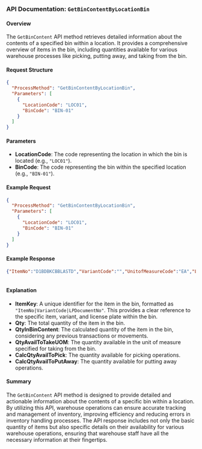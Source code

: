 ### API Documentation: `GetBinContentByLocationBin`

#### Overview
The `GetBinContent` API method retrieves detailed information about the contents of a specified bin within a location. It provides a comprehensive overview of items in the bin, including quantities available for various warehouse processes like picking, putting away, and taking from the bin.

#### Request Structure
```json
{
  "ProcessMethod": "GetBinContentByLocationBin",
  "Parameters": [
    {
      "LocationCode": "LOC01",
      "BinCode": "BIN-01"
    }
  ]
}
```

#### Parameters
- **LocationCode**: The code representing the location in which the bin is located (e.g., `"LOC01"`).
- **BinCode**: The code representing the bin within the specified location (e.g., `"BIN-01"`).

#### Example Request
```json
{
  "ProcessMethod": "GetBinContentByLocationBin",
  "Parameters": [
    {
      "LocationCode": "LOC01",
      "BinCode": "BIN-01"
    }
  ]
}
```

#### Example Response
```json
{"ItemNo":"D1BDBKCBBLASTD","VariantCode":"","UnitofMeasureCode":"EA","LocationCode":"MAIN","BinCode":"1001","TotalQtyAvailToTakeUOM":42.0,"TotalQtyAvailToPick":42.0,"TotalQtyAvailToPutAway":-42.0,"TotalQtyInBinContent":42.0,"TotalQty":42.0,"TotalQtyInLP":45.0,"Details":[{"LP":"LP-00042","Qty":"10"},{"LP":"LP-00043","Qty":"10"},{"LP":"LP-00057","Qty":"2"},{"LP":"LP-00058","Qty":"2"},{"LP":"LP-00059","Qty":"2"},{"LP":"LP-00060","Qty":"9"},{"LP":"LP-00082","Qty":"2"},{"LP":"LP-00083","Qty":"8"}],"Duration":"326 milliseconds"}



```

#### Explanation
- **ItemKey**: A unique identifier for the item in the bin, formatted as `"ItemNo|VariantCode|LPDocumentNo"`. This provides a clear reference to the specific item, variant, and license plate within the bin.
- **Qty**: The total quantity of the item in the bin.
- **QtyInBinContent**: The calculated quantity of the item in the bin, considering any previous transactions or movements.
- **QtyAvailToTakeUOM**: The quantity available in the unit of measure specified for taking from the bin.
- **CalcQtyAvailToPick**: The quantity available for picking operations.
- **CalcQtyAvailToPutAway**: The quantity available for putting away operations.

#### Summary
The `GetBinContent` API method is designed to provide detailed and actionable information about the contents of a specific bin within a location. By utilizing this API, warehouse operations can ensure accurate tracking and management of inventory, improving efficiency and reducing errors in inventory handling processes. The API response includes not only the basic quantity of items but also specific details on their availability for various warehouse operations, ensuring that warehouse staff have all the necessary information at their fingertips.